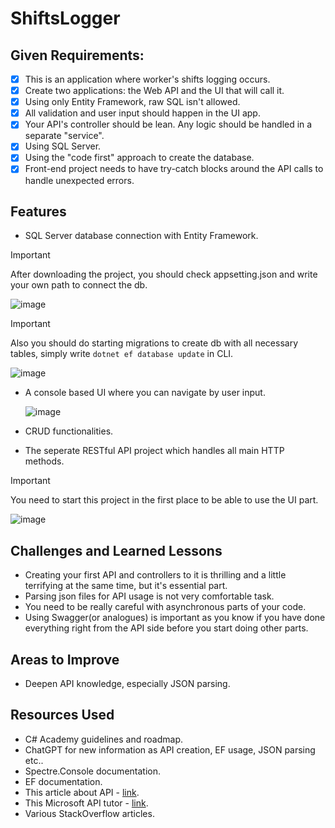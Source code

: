 # ShiftsLogger

## Given Requirements:

- [x] This is an application where worker's shifts logging occurs.
- [x] Сreate two applications: the Web API and the UI that will call it.
- [x] Using only Entity Framework, raw SQL isn't allowed.
- [x] All validation and user input should happen in the UI app.
- [x] Your API's controller should be lean. Any logic should be handled in a separate "service".
- [x] Using SQL Server.
- [x] Using the "code first" approach to create the database.
- [x] Front-end project needs to have try-catch blocks around the API calls to handle unexpected errors.

## Features

- SQL Server database connection with Entity Framework.
> [!IMPORTANT]
> After downloading the project, you should check appsetting.json and write your own path to connect the db.
>
> ![image](https://github.com/TwilightSaw/CodeReviews.Console.ShiftsLogger/blob/main/ShiftsLogger.TwilightSaw/images/appsettings.png)

> [!IMPORTANT]
> Also you should do starting migrations to create db with all necessary tables, simply write `dotnet ef database update` in CLI.
>
> ![image](https://github.com/TwilightSaw/CodeReviews.Console.ShiftsLogger/blob/main/ShiftsLogger.TwilightSaw/images/migrations.png)

- A console based UI where you can navigate by user input.

  ![image](https://github.com/TwilightSaw/CodeReviews.Console.ShiftsLogger/blob/main/ShiftsLogger.TwilightSaw/images/ui.png)

- CRUD functionalities.

- The seperate RESTful API project which handles all main HTTP methods.
> [!IMPORTANT]
> You need to start this project in the first place to be able to use the UI part.
>
> ![image](https://github.com/TwilightSaw/CodeReviews.Console.ShiftsLogger/blob/main/ShiftsLogger.TwilightSaw/images/api.png)

## Challenges and Learned Lessons

- Creating your first API and controllers to it is thrilling and a little terrifying at the same time, but it's essential part.
- Parsing json files for API usage is not very comfortable task.
- You need to be really careful with asynchronous parts of your code.
- Using Swagger(or analogues) is important as you know if you have done everything right from the API side before you start doing other parts.

## Areas to Improve

- Deepen API knowledge, especially JSON parsing.

## Resources Used

- C# Academy guidelines and roadmap.
- ChatGPT for new information as API creation, EF usage, JSON parsing etc..
- Spectre.Console documentation.
- EF documentation.
- This article about API - [link](https://developer.mozilla.org/en-US/docs/Learn/JavaScript/Client-side_web_APIs/Introduction).
- This Microsoft API tutor - [link](https://learn.microsoft.com/en-us/aspnet/core/tutorials/first-web-api?view=aspnetcore-6.0&tabs=visual-studio).
- Various StackOverflow articles.
